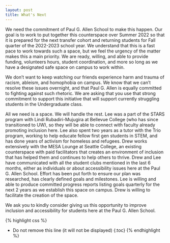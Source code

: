 ```yaml
---
layout: post
title: What's Next
---
```


We need the commitment of Paul G. Allen School to make this happen. Our goal is to work to put together this counterspace over Summer 2022 so that it is prepared for the next transfer cohort and returning students for Fall quarter of the 2022-2023 school year. We understand that this is a fast pace to work towards such a space, but we feel the urgency of the matter makes this a main priority. We are ready, willing, and able to provide funding, volunteers hours, student coordination, and more so long as we have a designated safe space on campus to work within.

We don’t want to keep watching our friends experience harm and trauma of racism, ableism, and homophobia on campus. We know that we can’t resolve these issues overnight, and that Paul G. Allen is equally committed to fighting against such rhetoric. We are asking that you use that strong commitment to support this initiative that will support currently struggling students in the Undergraduate class.

All we need is a space. We will handle the rest. Lee was a part of the STARS program with Lindi Rubadiri-Mujugira at Bellevue College (who has since transitioned to UW), so they will be able to connect with faculty already promoting inclusion here. Lee also spent two years as a tutor with the Trio program, working to help educate fellow first gen students in STEM, and has done years of activism for homeless and refugees. Drew works extensively with the MESA Lounge at Seattle College, an existing counterspace with paid facilitators that creates an environment of inclusion that has helped them and continues to help others to thrive. Drew and Lee have communicated with all the student clubs mentioned in the last 6 months, either as individuals or about accessibility issues here at the Paul G. Allen School. Effort has been put forth to ensure our plan was researched, has clearly defined goals and milestones.  Lee is willing and able to produce committed progress reports listing goals quarterly for the next 2 years as we establish this space on campus.  Drew is willing to facilitate the creation of the space.

We ask you to kindly consider giving us this opportunity to improve inclusion and accessibility for students here at the Paul G. Allen School.

{% highlight css %}
* Do not remove this line (it will not be displayed) 
{:toc}
{% endhighlight %}
